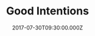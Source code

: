 ---
title: "Good Intentions"
image: "https://i.imgur.com/4Wvp7OM.png"
date: "2017-07-30T09:30:00.000Z"
video:
  type: "vimeo"
  id: 227641451
speaker:
  name: "Bart Wilkins"
  permalink: "bart-wilkins"
series: "neighbors"
---